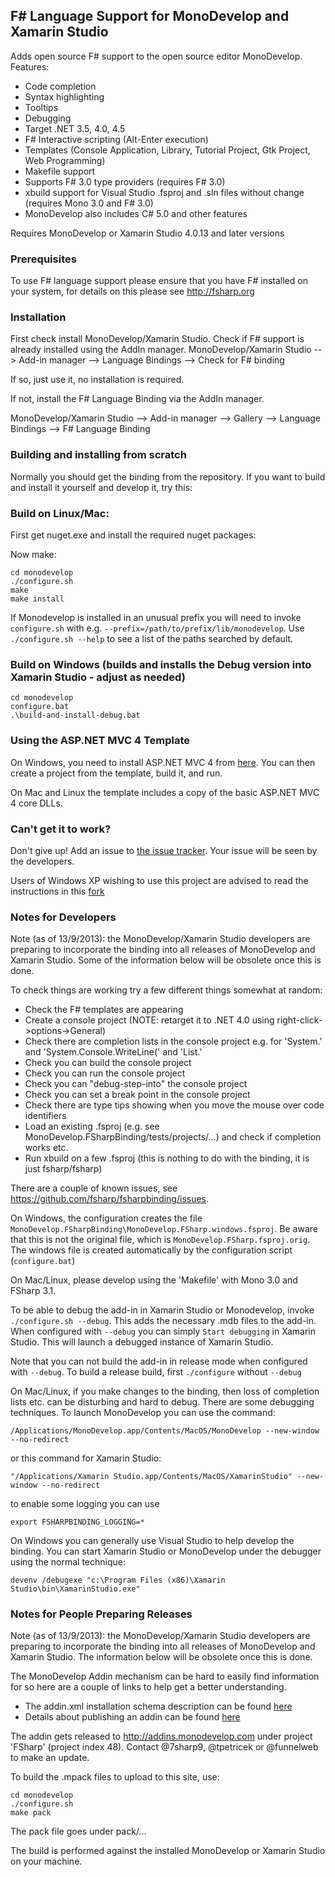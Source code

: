 ## F# Language Support for MonoDevelop and Xamarin Studio


Adds open source F# support to the open source editor MonoDevelop. Features:
* Code completion
* Syntax highlighting
* Tooltips
* Debugging 
* Target .NET 3.5, 4.0, 4.5
* F# Interactive scripting (Alt-Enter execution)
* Templates (Console Application, Library, Tutorial Project, Gtk Project, Web Programming)
* Makefile support
* Supports F# 3.0 type providers (requires F# 3.0)
* xbuild support for Visual Studio .fsproj and .sln files without change (requires Mono 3.0 and F# 3.0)
* MonoDevelop also includes C# 5.0 and other features

Requires MonoDevelop or Xamarin Studio 4.0.13 and later versions

### Prerequisites

To use F# language support please ensure that you have F# installed on your system, for details on this please see http://fsharp.org

### Installation

First check install MonoDevelop/Xamarin Studio. Check if F# support is already installed using the AddIn manager.
   MonoDevelop/Xamarin Studio
        --> Add-in manager 
        --> Language Bindings 
		--> Check for F# binding

If so, just use it, no installation is required.

If not, install the F# Language Binding via the AddIn manager.

   MonoDevelop/Xamarin Studio
        --> Add-in manager 
        --> Gallery
        --> Language Bindings 
        --> F# Language Binding


### Building and installing from scratch

Normally you should get the binding from the repository. If you want to build and install it yourself and develop it, try this:


### Build on Linux/Mac:

First get nuget.exe and install the required nuget packages:


Now make:

	cd monodevelop
	./configure.sh 
	make 
	make install

If Monodevelop is installed in an unusual prefix you will need to invoke `configure.sh` with e.g. `--prefix=/path/to/prefix/lib/monodevelop`. Use `./configure.sh --help` to see a list of the paths searched by default.

### Build on Windows (builds and installs the Debug version into Xamarin Studio - adjust as needed)

	cd monodevelop
	configure.bat
	.\build-and-install-debug.bat



### Using the ASP.NET MVC 4 Template

On Windows, you need to install ASP.NET MVC 4 from [here](http://www.microsoft.com/en-us/download/details.aspx?id=30683). 
You can then create a project from the template, build it, and run. 

On Mac and Linux the template includes a copy of the basic ASP.NET MVC 4 core DLLs.

### Can't get it to work?  

Don't give up! Add an issue to [the issue tracker](https://github.com/fsharp/fsharpbinding/issues). Your issue will be seen by the developers.

Users of Windows XP wishing to use this project are advised to read the instructions in this [fork](https://github.com/satyagraha/fsharpbinding/tree/windows-xp)

### Notes for Developers

Note (as of 13/9/2013): the MonoDevelop/Xamarin Studio developers are preparing to incorporate the binding into all releases 
of MonoDevelop and Xamarin Studio. Some of the information below will be obsolete once this is done.

To check things are working try a few different things somewhat at random:
  - Check the F# templates are appearing
  - Create a console project (NOTE: retarget it to .NET 4.0 using right-click->options->General)
  - Check there are completion lists in the console project e.g. for 'System.' and 'System.Console.WriteLine(' and 'List.'
  - Check you can build the console project
  - Check you can run the console project
  - Check you can "debug-step-into" the console project
  - Check you can set a break point in the console project
  - Check there are type tips showing when you move the mouse over code identifiers
  - Load an existing .fsproj (e.g. see MonoDevelop.FSharpBinding/tests/projects/...) and check if completion works etc.
  - Run xbuild on a few .fsproj (this is nothing to do with the binding, it is just fsharp/fsharp)

There are a couple of known issues, see https://github.com/fsharp/fsharpbinding/issues.

On Windows, the configuration creates the file `MonoDevelop.FSharpBinding\MonoDevelop.FSharp.windows.fsproj`. 
Be aware that this is not the original file, which is `MonoDevelop.FSharp.fsproj.orig`. The windows file is 
created automatically by the configuration script (`configure.bat`)

On Mac/Linux, please develop using  the 'Makefile' with Mono 3.0 and FSharp 3.1. 

To be able to debug the add-in in Xamarin Studio or Monodevelop, invoke `./configure.sh --debug`. This adds the necessary .mdb files to the add-in. 
When configured with `--debug` you can simply `Start debugging` in Xamarin Studio. This will launch a debugged instance of Xamarin Studio.

Note that you can not build the add-in in release mode when configured with `--debug`. To build a release build, first `./configure` without `--debug`


On Mac/Linux, if you make changes to the binding, then loss of completion lists etc. can be disturbing and hard to debug. There are some debugging techniques. To launch MonoDevelop you can use the command:  
```
/Applications/MonoDevelop.app/Contents/MacOS/MonoDevelop --new-window --no-redirect
```
or this command for Xamarin Studio:  
```
"/Applications/Xamarin Studio.app/Contents/MacOS/XamarinStudio" --new-window --no-redirect
```
to enable some logging you can use

	export FSHARPBINDING_LOGGING=*

On Windows you can generally use Visual Studio to help develop the binding. 
You can start Xamarin Studio or MonoDevelop under the debugger using the normal technique:

	devenv /debugexe "c:\Program Files (x86)\Xamarin Studio\bin\XamarinStudio.exe"


### Notes for People Preparing Releases

Note (as of 13/9/2013): the MonoDevelop/Xamarin Studio developers are preparing to incorporate the binding into all releases 
of MonoDevelop and Xamarin Studio. The information below will be obsolete once this is done.

The MonoDevelop Addin mechanism can be hard to easily find information for so here are a couple of links to help get a better understanding.  

  - The addin.xml installation schema description can be found [here](http://addins.monodevelop.com/Source/AddinProjectHelp?projectId=1)
  - Details about publishing an addin can be found [here](http://monodevelop.com/Developers/Articles/Publishing_an_Addin)

The addin gets released to http://addins.monodevelop.com under project 'FSharp' (project index 48). Contact @7sharp9, @tpetricek or @funnelweb to make an update.

To build the .mpack files to upload to this site, use:

	cd monodevelop
	./configure.sh
	make pack

The pack file goes under pack/...

The build is performed against the installed MonoDevelop or Xamarin Studio on your machine.

